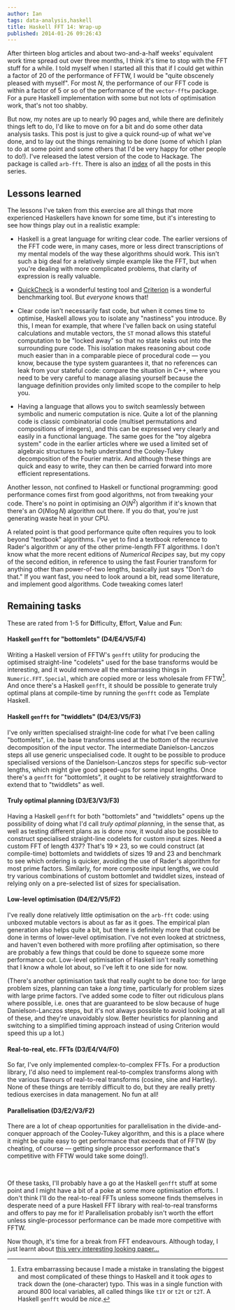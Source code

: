 ```yaml
---
author: Ian
tags: data-analysis,haskell
title: Haskell FFT 14: Wrap-up
published: 2014-01-26 09:26:43
---
```


After thirteen blog articles and about two-and-a-half weeks'
equivalent work time spread out over three months, I think it's time
to stop with the FFT stuff for a while.  I told myself when I started
all this that if I could get within a factor of 20 of the performance
of FFTW, I would be "quite obscenely pleased with myself".  For most
$N$, the performance of our FFT code is within a factor of 5 or so of
the performance of the `vector-fftw` package.  For a pure Haskell
implementation with some but not lots of optimisation work, that's not
too shabby.

But now, my notes are up to nearly 90 pages and, while there are
definitely things left to do, I'd like to move on for a bit and do
some other data analysis tasks.  This post is just to give a quick
round-up of what we've done, and to lay out the things remaining to be
done (some of which I plan to do at some point and some others that
I'd be very happy for other people to do!).  I've released the latest
version of the code to Hackage.  The package is called `arb-fft`.
There is also an [index][index] of all the posts in this series.

## Lessons learned

The lessons I've taken from this exercise are all things that more
experienced Haskellers have known for some time, but it's interesting
to see how things play out in a realistic example:

 * Haskell is a great language for writing clear code.  The earlier
   versions of the FFT code were, in many cases, more or less direct
   transcriptions of my mental models of the way these algorithms
   should work.  This isn't such a big deal for a relatively simple
   example like the FFT, but when you're dealing with more complicated
   problems, that clarity of expression is really valuable.

 * [QuickCheck][quickcheck] is a wonderful testing tool and
   [Criterion][criterion] is a wonderful benchmarking tool.  But
   *everyone* knows that!

 * Clear code isn't necessarily fast code, but when it comes time to
   optimise, Haskell allows you to isolate any "nastiness" you
   introduce.  By this, I mean for example, that where I've fallen
   back on using stateful calculations and mutable vectors, the `ST`
   monad allows this stateful computation to be "locked away" so that
   no state leaks out into the surrounding pure code.  This isolation
   makes reasoning about code much easier than in a comparable piece
   of procedural code &mdash; you know, because the type system guarantees
   it, that no references can leak from your stateful code: compare
   the situation in C++, where you need to be very careful to manage
   aliasing yourself because the language definition provides only
   limited scope to the compiler to help you.

 * Having a language that allows you to switch seamlessly between
   symbolic and numeric computation is nice.  Quite a lot of the
   planning code is classic combinatorial code (multiset permutations
   and compositions of integers), and this can be expressed very
   clearly and easily in a functional language.  The same goes for the
   "toy algebra system" code in the earlier articles where we used a
   limited set of algebraic structures to help understand the
   Cooley-Tukey decomposition of the Fourier matrix.  And although
   these things are quick and easy to write, they can then be carried
   forward into more efficient representations.

Another lesson, not confined to Haskell or functional programming:
good performance comes first from good algorithms, not from tweaking
your code.  There's no point in optimising an $O(N^2)$ algorithm if
it's known that there's an $O(N \log N)$ algorithm out there.  If you
do that, you're just generating waste heat in your CPU.

A related point is that good performance quite often requires you to
look beyond "textbook" algorithms.  I've yet to find a textbook
reference to Rader's algorithm or any of the other prime-length FFT
algorithms.  I don't know what the more recent editions of *Numerical
Recipes* say, but my copy of the second edition, in reference to using
the fast Fourier transform for anything other than power-of-two
lengths, basically just says "Don't do that."  If you want fast, you
need to look around a bit, read some literature, and implement good
algorithms.  Code tweaking comes later!

## Remaining tasks

These are rated from 1-5 for **D**ifficulty, **E**ffort, **V**alue and
**F**un:

#### Haskell `genfft` for "bottomlets" (**D**4/**E**4/**V**5/**F**4)

Writing a Haskell version of FFTW's `genfft` utility for producing the
optimised straight-line "codelets" used for the base transforms would
be interesting, and it would remove all the embarrassing things in
`Numeric.FFT.Special`, which are copied more or less wholesale from
FFTW[^1].  And once there's a Haskell `genfft`, it should be possible
to generate truly optimal plans at compile-time by running the
`genfft` code as Template Haskell.

#### Haskell `genfft` for "twiddlets" (**D**4/**E**3/**V**5/**F**3)

I've only written specialised straight-line code for what I've been
calling "bottomlets", i.e. the base transforms used at the bottom of
the recursive decomposition of the input vector.  The intermediate
Danielson-Lanczos steps all use generic unspecialised code.  It ought
to be possible to produce specialised versions of the
Danielson-Lanczos steps for specific sub-vector lengths, which might
give good speed-ups for some input lengths.  Once there's a `genfft`
for "bottomlets", it ought to be relatively straightforward to extend
that to "twiddlets" as well.

#### Truly optimal planning (**D**3/**E**3/**V**3/**F**3)

Having a Haskell `genfft` for both "bottomlets" and "twiddlets" opens
up the possibility of doing what I'd call *truly optimal planning*, in
the sense that, as well as testing different plans as is done now, it
would also be possible to construct specialised straight-line codelets
for custom input sizes.  Need a custom FFT of length 437?  That's $19
\times 23$, so we could construct (at compile-time) bottomlets and
twiddlets of sizes 19 and 23 and benchmark to see which ordering is
quicker, avoiding the use of Rader's algorithm for most prime factors.
Similarly, for more composite input lengths, we could try various
combinations of custom bottomlet and twiddlet sizes, instead of
relying only on a pre-selected list of sizes for specialisation.

#### Low-level optimisation (**D**4/**E**2/**V**5/**F**2)

I've really done relatively little optimisation on the `arb-fft` code:
using unboxed mutable vectors is about as far as it goes.  The
empirical plan generation also helps quite a bit, but there is
definitely more that could be done in terms of lower-level
optimisation.  I've not even looked at strictness, and haven't even
bothered with more profiling after optimisation, so there are probably
a few things that could be done to squeeze some more performance out.
Low-level optimisation of Haskell isn't really something that I know a
whole lot about, so I've left it to one side for now.

(There's another optimisation task that really ought to be done too:
for large problem sizes, planning can take a *long* time, particularly
for problem sizes with large prime factors.  I've added some code to
filter out ridiculous plans where possible, i.e. ones that are
guaranteed to be slow because of huge Danielson-Lanczos steps, but
it's not always possible to avoid looking at all of these, and they're
unavoidably slow.  Better heuristics for planning and switching to a
simplified timing approach instead of using Criterion would speed this
up a lot.)

#### Real-to-real, etc. FFTs (**D**3/**E**4/**V**4/**F**0)

So far, I've only implemented complex-to-complex FFTs.  For a
production library, I'd also need to implement real-to-complex
transforms along with the various flavours of real-to-real transforms
(cosine, sine and Hartley).  None of these things are terribly
difficult to do, but they are really pretty tedious exercises in data
management.  No fun at all!

#### Parallelisation (**D**3/**E**2/**V**3/**F**2)

There are a lot of cheap opportunities for parallelisation in the
divide-and-conquer approach of the Cooley-Tukey algorithm, and this is
a place where it might be quite easy to get performance that exceeds
that of FFTW (by cheating, of course &mdash; getting single processor
performance that's competitive with FFTW would take some doing!).

<br>

Of these tasks, I'll probably have a go at the Haskell `genfft` stuff
at some point and I might have a bit of a poke at some more
optimisation efforts.  I don't think I'll do the real-to-real FFTs
unless someone finds themselves in desperate need of a pure Haskell
FFT library with real-to-real transforms and offers to pay me for it!
Parallelisation probably isn't worth the effort unless
single-processor performance can be made more competitive with FFTW.

Now though, it's time for a break from FFT endeavours.  Although
today, I just learnt about
[this very interesting looking paper...][ffts]


[index]: /haskell-fft-index.html
[quickcheck]: http://hackage.haskell.org/package/QuickCheck
[criterion]: http://hackage.haskell.org/package/criterion
[ffts]: http://ieeexplore.ieee.org/xpl/login.jsp?tp=&arnumber=6557535

[^1]: Extra embarrassing because I made a mistake in translating the
      biggest and most complicated of these things to Haskell and it
      took *ages* to track down the (one-character) typo.  This was in
      a single function with around 800 local variables, all called
      things like `t1Y` or `t2t` or `t2T`.  A Haskell `genfft` would
      be *nice*.
